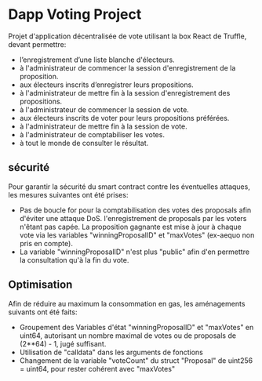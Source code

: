 # Dapp Voting Project

Projet d'application décentralisée de vote utilisant la box React de Truffle, devant permettre:

- l’enregistrement d’une liste blanche d'électeurs.
- à l'administrateur de commencer la session d'enregistrement de la proposition.
- aux électeurs inscrits d’enregistrer leurs propositions.
- à l'administrateur de mettre fin à la session d'enregistrement des propositions.
- à l'administrateur de commencer la session de vote.
- aux électeurs inscrits de voter pour leurs propositions préférées.
- à l'administrateur de mettre fin à la session de vote.
- à l'administrateur de comptabiliser les votes.
- à tout le monde de consulter le résultat.

## sécurité

Pour garantir la sécurité du smart contract contre les éventuelles attaques, les mesures suivantes ont été prises:

- Pas de boucle for pour la comptabilisation des votes des proposals afin d'éviter une attaque DoS. 
l'enregistrement de proposals par les voters n'êtant pas capée. La proposition gagnante est mise à jour à chaque vote via les variables "winningProposalID" et "maxVotes" (ex-aequo non pris en compte).
- La variable "winningProposalID" n'est plus "public" afin d'en permettre la consultation qu'à la fin du vote.

## Optimisation

Afin de réduire au maximum la consommation en gas, les aménagements suivants ont été faits:

- Groupement des Variables d'état "winningProposalID" et "maxVotes" en uint64, autorisant un nombre maximal de votes ou de proposals de (2**64) - 1, jugé suffisant.
- Utilisation de "calldata" dans les arguments de fonctions
- Changement de la variable "voteCount" du struct "Proposal" de uint256 = uint64, pour rester cohérent avec "maxVotes"

